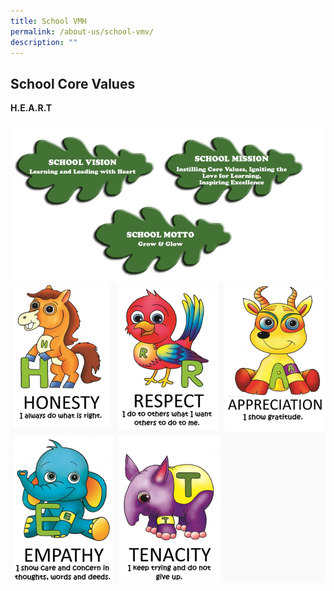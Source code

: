 ```yaml
---
title: School VMH
permalink: /about-us/school-vmv/
description: ""
---
```

## School Core Values 
<p 
	 style=“text-align:center;“><strong>H.E.A.R.T</strong>
</p>

![](/images/visionmissionvalue1.png)
![](/images/vmh2.png)